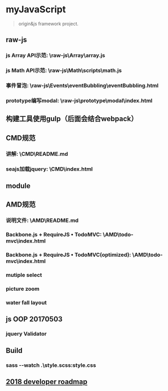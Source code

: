 # myJavaScript
> origin&amp;js framework project.
## raw-js
### js Array API示范: \raw-js\Array\array.js
### js Math API示范: \raw-js\Math\scripts\math.js
### 事件冒泡: \raw-js\Events\eventBubbling\eventBubbling.html
### prototype编写modal: \raw-js\prototype\modal\index.html

## 构建工具使用gulp（后面会结合webpack）

## CMD规范
### 讲解: \CMD\README.md
### seajs加载jquery: \CMD\index.html
## module

## AMD规范
### 说明文件: \AMD\README.md
### Backbone.js + RequireJS • TodoMVC: \AMD\todo-mvc\index.html
### Backbone.js + RequireJS • TodoMVC(optimized): \AMD\todo-mvc\index.html



### mutiple select

### picture zoom

### water fall layout


## js OOP 20170503

### jquery Validator

## Build
###  sass --watch .\style.scss:style.css

## [2018 developer roadmap](https://github.com/kamranahmedse/developer-roadmap)